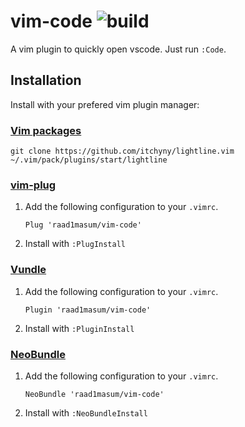 vim-code ![build](https://api.travis-ci.com/raad1masum/personal-site.svg?branch=master&status=passed)
========
A vim plugin to quickly open vscode. Just run `:Code`.

Installation
------------
Install with your prefered vim plugin manager:

### [Vim packages][]
    git clone https://github.com/itchyny/lightline.vim ~/.vim/pack/plugins/start/lightline

### [vim-plug][]

1. Add the following configuration to your `.vimrc`.

       Plug 'raad1masum/vim-code'
        
2. Install with `:PlugInstall`

### [Vundle][]

1. Add the following configuration to your `.vimrc`.

       Plugin 'raad1masum/vim-code'
        
2. Install with `:PluginInstall`

### [NeoBundle][]

1. Add the following configuration to your `.vimrc`.

       NeoBundle 'raad1masum/vim-code'
        
2. Install with `:NeoBundleInstall`

[Vim packages]: https://github.com/junegunn/vim-plug
[vim-plug]: https://github.com/junegunn/vim-plug
[Vundle]: https://github.com/VundleVim/Vundle.vim
[NeoBundle]: https://github.com/Shougo/neobundle.vim
